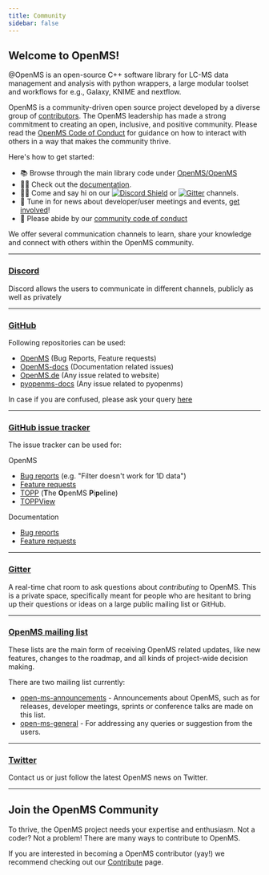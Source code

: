 ```yaml
---
title: Community
sidebar: false
---
```


## Welcome to OpenMS!

@OpenMS is an open-source C++ software library for LC-MS data management and analysis with python wrappers, a large modular toolset and workflows for e.g., Galaxy, KNIME and nextflow. 

OpenMS is a community-driven open source project developed by a diverse group of [contributors](/contributors). The OpenMS leadership has made a strong commitment to creating an open, inclusive, and positive community. Please read the [OpenMS Code of Conduct](/code-of-conduct) for guidance on how to interact with others in a way that makes the community thrive.

Here's how to get started:

- 📚 Browse through the main library code under [OpenMS/OpenMS](https://github.com/openms/openms/issues)
- 👩‍💻 Check out the [documentation](https://www.openms.de/documentation).
- 🙋‍♀️ Come and say hi on our [![Discord Shield](https://img.shields.io/discord/832282841836159006?style=flat-square&message=Discord&color=5865F2&logo=Discord&logoColor=FFFFFF&label=Discord)](https://discord.gg/4TAGhqJ7s5) or [![Gitter](https://img.shields.io/static/v1?style=flat-square&message=on%20Gitter&color=ED1965&logo=Gitter&logoColor=FFFFFF&label=Chat)](https://gitter.im/OpenMS/OpenMS?utm_source=badge&utm_medium=badge&utm_campaign=pr-badge) channels.
- 🍿 Tune in for news about developer/user meetings and events, [get involved](/news)!
- 🌈 Please abide by our [community code of conduct](https://github.com/OpenMS/OpenMS/blob/develop/CODE_OF_CONDUCT.md)

We offer several communication channels to learn, share your knowledge and connect with others within the OpenMS community.

***

### <a class="button cta rounded primary-btn raised" href="https://discord.gg/aJyWqf6uCn">Discord</a>

Discord allows the users to communicate in different channels, publicly as well as privately

***

### <a class="button cta rounded primary-btn raised" href="https://github.com/openms">GitHub</a>

Following repositories can be used:
- [OpenMS](https://github.com/OpenMS/OpenMS) (Bug Reports, Feature requests)
- [OpenMS-docs](https://github.com/OpenMS/OpenMS-docs) (Documentation related issues)
- [OpenMS.de](https://github.com/OpenMS/openms.de) (Any issue related to website)
- [pyopenms-docs](https://github.com/OpenMS/pyopenms-docs) (Any issue related to pyopenms)

In case if you are confused, please ask your query [here](/help-request)

***

### <a class="button cta rounded primary-btn raised" href="https://github.com/openms/openms/issues">GitHub issue tracker</a>

The issue tracker can be used for:

OpenMS
- [Bug reports](https://github.com/OpenMS/OpenMS/labels/bug) (e.g. "Filter doesn't work for 1D data")
- [Feature requests](https://github.com/OpenMS/OpenMS/labels/enhancement)
- [TOPP](https://github.com/OpenMS/OpenMS/issues?q=is%3Aopen+is%3Aissue+label%3ATOPP) (**T**he **O**penMS **P**i**p**eline)
- [TOPPView](https://github.com/OpenMS/OpenMS/labels/TOPPView)

Documentation
- [Bug reports](https://github.com/OpenMS/OpenMS-docs/labels/bug)
- [Feature requests](https://github.com/OpenMS/OpenMS-docs/labels/enhancement)

***

### <a class="button cta rounded primary-btn raised" href="https://gitter.im/OpenMS/OpenMS">Gitter</a>

A real-time chat room to ask questions about _contributing_ to OpenMS.
This is a private space, specifically meant for people who are hesitant to
bring up their questions or ideas on a large public mailing list or GitHub.

***

### <a class="button cta rounded primary-btn raised" href="https://sourceforge.net/p/open-ms/mailman/open-ms-announcements">OpenMS mailing list</a>


These lists are the main form of receiving OpenMS related updates, like new features, changes to the roadmap, and all kinds of project-wide decision making.

There are two mailing list currently:
- [open-ms-announcements](https://sourceforge.net/p/open-ms/mailman/open-ms-announcements/) - Announcements about OpenMS, such as for releases, developer meetings, sprints or conference talks are made on this list.
- [open-ms-general](https://sourceforge.net/p/open-ms/mailman/open-ms-general/) - For addressing any queries or suggestion from the users.

***

### <a class="button cta rounded primary-btn raised" href="https://twitter.com/openmsteam">Twitter</a> 

Contact us or just follow the latest OpenMS news on Twitter.

***

## Join the OpenMS Community

To thrive, the OpenMS project needs your expertise and enthusiasm. Not a coder? Not a problem! There are many ways to contribute to OpenMS.

If you are interested in becoming a OpenMS contributor (yay!) we recommend checking out our [Contribute](/contribute) page.
